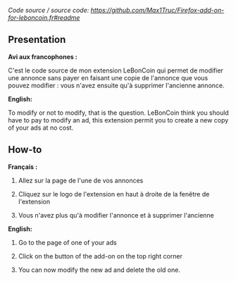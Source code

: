 _Code source / source code: <https://github.com/Max1Truc/Firefox-add-on-for-leboncoin.fr#readme>_

## Presentation

**Avi aux francophones :**

C'est le code source de mon extension LeBonCoin qui permet de modifier une annonce sans payer en faisant une copie de l'annonce que vous pouvez modifier : vous n'avez ensuite qu'à supprimer l'ancienne annonce.

**English:**

To modify or not to modify, that is the question.
LeBonCoin think you should have to pay to modify an ad, this extension permit you to create a new copy of your ads at no cost.

## How-to

**Français :**

1.  Allez sur la page de l'une de vos annonces

2.  Cliquez sur le logo de l'extension en haut à droite de la fenêtre de l'extension

3.  Vous n'avez plus qu'à modifier l'annonce et à supprimer l'ancienne

**English:**

1.  Go to the page of one of your ads

3.  Click on the button of the add-on on the top right corner

4.  You can now modify the new ad and delete the old one.
